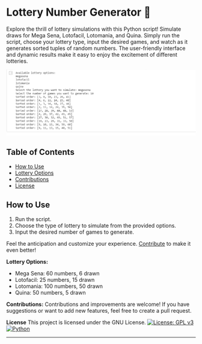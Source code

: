 # Lottery Number Generator 🎰

Explore the thrill of lottery simulations with this Python script! Simulate draws for Mega Sena, Lotofacil, Lotomania, and Quina. Simply run the script, choose your lottery type, input the desired games, and watch as it generates sorted tuples of random numbers. The user-friendly interface and dynamic results make it easy to enjoy the excitement of different lotteries.

![Preview](https://github.com/vramosbraga/BR_Lottery_Simulator/blob/main/lottery_sim.PNG)

## Table of Contents
- [How to Use](#howtouse)
- [Lottery Options](#lotteryoptions)
- [Contributions](#contributions)
- [License](#license)

## How to Use
1. Run the script.
2. Choose the type of lottery to simulate from the provided options.
3. Input the desired number of games to generate.

Feel the anticipation and customize your experience. [Contribute](link_to_contribution_guide) to make it even better!

**Lottery Options:**
- Mega Sena: 60 numbers, 6 drawn
- Lotofacil: 25 numbers, 15 drawn
- Lotomania: 100 numbers, 50 drawn
- Quina: 50 numbers, 5 drawn

**Contributions:**
Contributions and improvements are welcome! If you have suggestions or want to add new features, feel free to create a pull request.

**License**
This project is licensed under the GNU License.
[![License: GPL v3](https://img.shields.io/badge/License-GPLv3-blue.svg)](https://www.gnu.org/licenses/gpl-3.0)
[![Python](https://img.shields.io/badge/Python-3.x-blue.svg)](https://www.python.org/)

---
